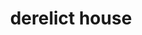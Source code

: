 ---
layout: travel&places
title: derelict house
emoji: derelict_house
permalink: 🏚.html
image: assets/img/3moji/derelict_house.png
---